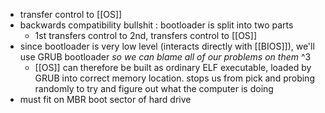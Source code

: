 - transfer control to [[OS]]
- backwards compatibility bullshit : bootloader is split into two parts
	- 1st transfers control to 2nd, transfers control to [[OS]]
- since bootloader is very low level (interacts directly with [[BIOS]]), we'll use GRUB bootloader *so we can blame all of our problems on them* ^3
	- [[OS]] can therefore be built as ordinary ELF executable, loaded by GRUB into correct memory location. stops us from pick and probing randomly to try and figure out what the computer is doing
- must fit on MBR boot sector of hard drive